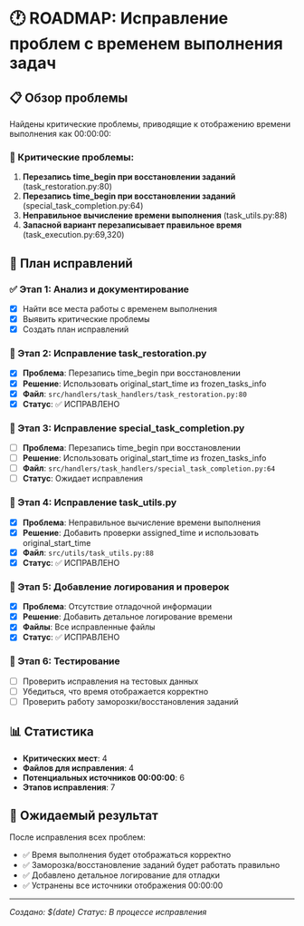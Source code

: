# 🕐 ROADMAP: Исправление проблем с временем выполнения задач

## 📋 Обзор проблемы
Найдены критические проблемы, приводящие к отображению времени выполнения как 00:00:00:

### 🚨 Критические проблемы:
1. **Перезапись time_begin при восстановлении заданий** (task_restoration.py:80)
2. **Перезапись time_begin при восстановлении заданий** (special_task_completion.py:64)  
3. **Неправильное вычисление времени выполнения** (task_utils.py:88)
4. **Запасной вариант перезаписывает правильное время** (task_execution.py:69,320)

## 🎯 План исправлений

### ✅ Этап 1: Анализ и документирование
- [x] Найти все места работы с временем выполнения
- [x] Выявить критические проблемы
- [x] Создать план исправлений

### 🔧 Этап 2: Исправление task_restoration.py
- [x] **Проблема**: Перезапись time_begin при восстановлении
- [x] **Решение**: Использовать original_start_time из frozen_tasks_info
- [x] **Файл**: `src/handlers/task_handlers/task_restoration.py:80`
- [x] **Статус**: ✅ ИСПРАВЛЕНО

### 🔧 Этап 3: Исправление special_task_completion.py  
- [ ] **Проблема**: Перезапись time_begin при восстановлении
- [ ] **Решение**: Использовать original_start_time из frozen_tasks_info
- [ ] **Файл**: `src/handlers/task_handlers/special_task_completion.py:64`
- [ ] **Статус**: Ожидает исправления

### 🔧 Этап 4: Исправление task_utils.py
- [x] **Проблема**: Неправильное вычисление времени выполнения
- [x] **Решение**: Добавить проверки assigned_time и использовать original_start_time
- [x] **Файл**: `src/utils/task_utils.py:88`
- [x] **Статус**: ✅ ИСПРАВЛЕНО

### 🔧 Этап 5: Добавление логирования и проверок
- [x] **Проблема**: Отсутствие отладочной информации
- [x] **Решение**: Добавить детальное логирование времени
- [x] **Файлы**: Все исправленные файлы
- [x] **Статус**: ✅ ИСПРАВЛЕНО

### 🧪 Этап 6: Тестирование
- [ ] Проверить исправления на тестовых данных
- [ ] Убедиться, что время отображается корректно
- [ ] Проверить работу заморозки/восстановления заданий

## 📊 Статистика
- **Критических мест**: 4
- **Файлов для исправления**: 4  
- **Потенциальных источников 00:00:00**: 6
- **Этапов исправления**: 7

## 🎯 Ожидаемый результат
После исправления всех проблем:
- ✅ Время выполнения будет отображаться корректно
- ✅ Заморозка/восстановление заданий будет работать правильно
- ✅ Добавлено детальное логирование для отладки
- ✅ Устранены все источники отображения 00:00:00

---
*Создано: $(date)*
*Статус: В процессе исправления*
